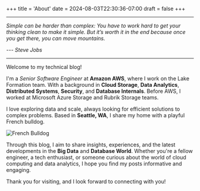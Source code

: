 +++
title = 'About'
date = 2024-08-03T22:30:36-07:00
draft = false
+++
___
*Simple can be harder than complex: You have to work hard to get your thinking clean to make it simple. But it’s worth it in the end because once you get there, you can move mountains.*

*--- Steve Jobs*
___

Welcome to my technical blog!

I'm a *Senior Software Engineer* at **Amazon AWS**, where I work on the Lake Formation team. With a background in **Cloud Storage**, **Data Analytics**, **Distributed Systems**, **Security**, and **Database Internals**. Before AWS, I worked at Microsoft Azure Storage and Rubrik Storage teams.

I love exploring data and scale, always looking for efficient solutions to complex problems. Based in **Seattle, WA**, I share my home with a playful French bulldog.

![French Bulldog](/images/depp.jpeg "Depp")

Through this blog, I aim to share insights, experiences, and the latest developments in the **Big Data** and **Database World**. Whether you're a fellow engineer, a tech enthusiast, or someone curious about the world of cloud computing and data analytics, I hope you find my posts informative and engaging.

Thank you for visiting, and I look forward to connecting with you!

